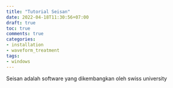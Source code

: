 ```yaml
---
title: "Tutorial Seisan"
date: 2022-04-18T11:30:56+07:00
draft: true
toc: true
comments: true
categories:
- installation
- waveform_treatment
tags:
- windows
---
```

Seisan adalah software yang dikembangkan oleh swiss university
